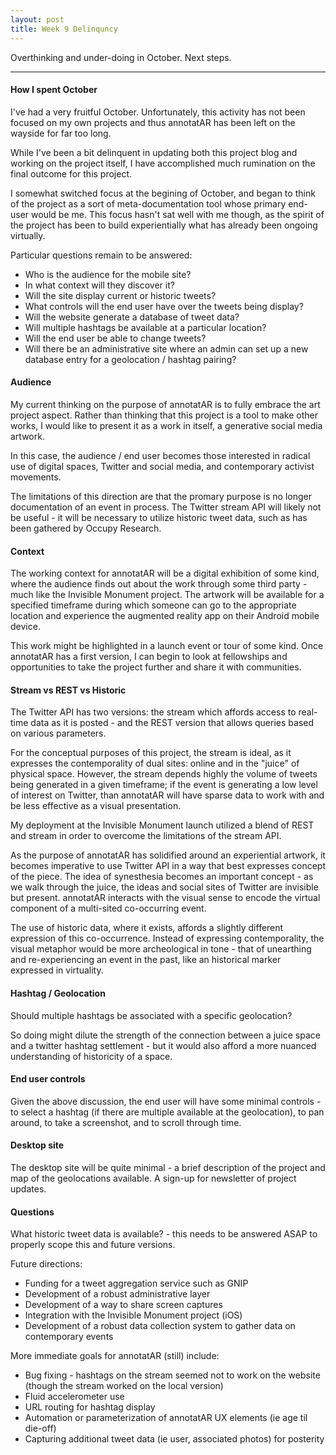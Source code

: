 ```yaml
---
layout: post
title: Week 9 Delinquncy
---
```


Overthinking and under-doing in October. Next steps.

-----

#### How I spent October

I've had a very fruitful October. Unfortunately, this activity has not been focused on my own projects and thus annotatAR has been left on the wayside for far too long.

While I've been a bit delinquent in updating both this project blog and working on the project itself, I have accomplished much rumination on the final outcome for this project. 

I somewhat switched focus at the begining of October, and began to think of the project as a sort of meta-documentation tool whose primary end-user would be me. This focus hasn't sat well with me though, as the spirit of the project has been to build experientially what has already been ongoing virtually.

Particular questions remain to be answered:

* Who is the audience for the mobile site? 
* In what context will they discover it?
* Will the site display current or historic tweets?
* What controls will the end user have over the tweets being display?
* Will the website generate a database of tweet data?
* Will multiple hashtags be available at a particular location?
* Will the end user be able to change tweets?
* Will there be an administrative site where an admin can set up a new database entry for a geolocation / hashtag pairing?


#### Audience

My current thinking on the purpose of annotatAR is to fully embrace the art project aspect. Rather than thinking that this project is a tool to make other works, I would like to present it as a work in itself, a generative social media artwork. 

In this case, the audience / end user becomes those interested in radical use of digital spaces, Twitter and social media, and contemporary activist movements.

The limitations of this direction are that the promary purpose is no longer documentation of an event in process. The Twitter stream API will likely not be useful - it will be necessary to utilize historic tweet data, such as has been gathered by Occupy Research.

#### Context

The working context for annotatAR will be a digital exhibition of some kind, where the audience finds out about the work through some third party - much like the Invisible Monument project. The artwork will be available for a specified timeframe during which someone can go to the appropriate location and experience the augmented reality app on their Android mobile device. 

This work might be highlighted in a launch event or tour of some kind. Once annotatAR has a first version, I can begin to look at fellowships and opportunities to take the project further and share it with communities.

#### Stream vs REST vs Historic

The Twitter API has two versions: the stream which affords access to real-time data as it is posted - and the REST version that allows queries based on various parameters.

For the conceptual purposes of this project, the stream is ideal, as it expresses the contemporality of dual sites:  online and in the "juice" of physical space. However, the stream depends highly the volume of tweets being generated in a given timeframe; if the event is generating a low level of interest on Twitter, than annotatAR will have sparse data to work with and be less effective as a visual presentation. 

My deployment at the Invisible Monument launch utilized a blend of REST and stream in order to overcome the limitations of the stream API. 

As the purpose of annotatAR has solidified around an experiential artwork, it becomes imperative to use Twitter API in a way that best expresses concept of the piece. The idea of synesthesia becomes an important concept - as we walk through the juice, the ideas and social sites of Twitter are invisible but present. annotatAR interacts with the visual sense to encode the virtual component of a multi-sited co-occurring event.

The use of historic data, where it exists, affords a slightly different expression of this co-occurrence. Instead of expressing contemporality, the visual metaphor would be more archeological in tone - that of unearthing and re-experiencing an event in the past, like an historical marker expressed in virtuality.


#### Hashtag / Geolocation

Should multiple hashtags be associated with a specific geolocation? 

So doing might dilute the strength of the connection between a juice space and a twitter hashtag settlement - but it would also afford a more nuanced understanding of historicity of a space.

#### End user controls

Given the above discussion, the end user will have some minimal controls - to select a hashtag (if there are multiple available at the geolocation), to pan around, to take a screenshot, and to scroll through time.

#### Desktop site

The desktop site will be quite minimal - a brief description of the project and map of the geolocations available. A sign-up for newsletter of project updates. 

#### Questions

What historic tweet data is available? - this needs to be answered ASAP to properly scope this and future versions.

Future directions:

* Funding for a tweet aggregation service such as GNIP
* Development of a robust administrative layer
* Development of a way to share screen captures 
* Integration with the Invisible Monument project (iOS)
* Development of a robust data collection system to gather data on contemporary events

More immediate goals for annotatAR (still) include:

* Bug fixing - hashtags on the stream seemed not to work on the website (though the stream worked on the local version)
* Fluid accelerometer use
* URL routing for hashtag display
* Automation or parameterization of annotatAR UX elements (ie age til die-off)
* Capturing additional tweet data (ie user, associated photos) for posterity


